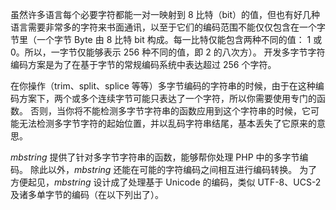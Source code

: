 虽然许多语言每个必要字符都能一对一映射到 8
比特（bit）的值，但也有好几种语言需要非常多的字符来书面通讯，以至于它们的编码范围不能仅仅包含在一个字节里（一个字节
Byte 由 8 比特 bit 构成。每一比特仅能包含两种不同的值： 1 或
0。所以，一字节仅能够表示 256 种不同的值，即 2 的八次方）。
开发多字节字符编码方案是为了在基于字节的常规编码系统中表达超过 256
个字符。

在你操作（trim、split、splice
等等）多字节编码的字符串的时候，由于在这种编码方案下，两个或多个连续字节可能只表达了一个字符，所以你需要使用专门的函数。
否则，当你将不能检测多字节字符串的函数应用到这个字符串的时候，它可能无法检测多字节字符的起始位置，并以乱码字符串结尾，基本丢失了它原来的意思。

*mbstring* 提供了针对多字节字符串的函数，能够帮你处理 PHP
中的多字节编码。 除此以外，*mbstring*
还能在可能的字符编码之间相互进行编码转换。 为了方便起见，*mbstring*
设计成了处理基于 Unicode 的编码，类似 UTF-8、UCS-2
及诸多单字节的编码（在以下列出了）。
